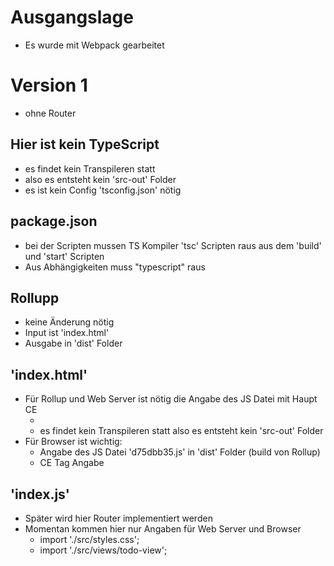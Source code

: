 

# Ausgangslage
- Es wurde mit Webpack gearbeitet

# Version 1
- ohne Router
  
## Hier ist kein TypeScript
- es findet kein Transpileren statt
- also es entsteht kein 'src-out' Folder
- es ist kein Config 'tsconfig.json' nötig

## package.json
- bei der Scripten mussen TS Kompiler 'tsc' Scripten raus 
  aus dem 'build' und 'start' Scripten
- Aus Abhängigkeiten muss "typescript" raus

## Rollupp
- keine Änderung nötig 
- Input ist 'index.html'
- Ausgabe in 'dist' Folder

## 'index.html'
- Für Rollup und Web Server ist nötig die Angabe des JS Datei mit Haupt CE
  - <script type="module" src="./src/views/todo-view.js"></script>
  - es findet kein Transpileren statt also es entsteht kein 'src-out' Folder
- Für Browser ist wichtig: 
  - Angabe des JS Datei 'd75dbb35.js' in 'dist' Folder (build von Rollup)
  - CE Tag Angabe <todo-view></todo-view>

## 'index.js'
- Später wird hier Router implementiert werden 
- Momentan kommen hier nur Angaben für Web Server und Browser
  - import './src/styles.css';
  - import './src/views/todo-view';

